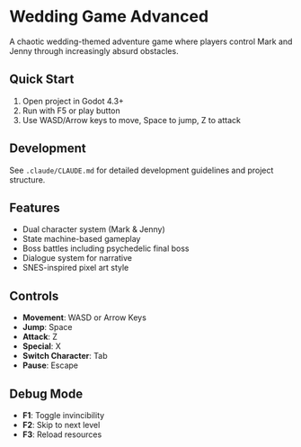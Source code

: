 # Wedding Game Advanced

A chaotic wedding-themed adventure game where players control Mark and Jenny through increasingly absurd obstacles.

## Quick Start

1. Open project in Godot 4.3+
2. Run with F5 or play button
3. Use WASD/Arrow keys to move, Space to jump, Z to attack

## Development

See `.claude/CLAUDE.md` for detailed development guidelines and project structure.

## Features

- Dual character system (Mark & Jenny)
- State machine-based gameplay
- Boss battles including psychedelic final boss
- Dialogue system for narrative
- SNES-inspired pixel art style

## Controls

- **Movement**: WASD or Arrow Keys
- **Jump**: Space
- **Attack**: Z
- **Special**: X
- **Switch Character**: Tab
- **Pause**: Escape

## Debug Mode

- **F1**: Toggle invincibility
- **F2**: Skip to next level
- **F3**: Reload resources
